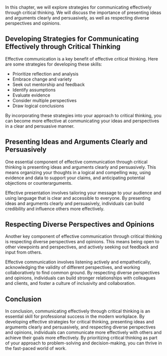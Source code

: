 
In this chapter, we will explore strategies for communicating effectively through critical thinking. We will discuss the importance of presenting ideas and arguments clearly and persuasively, as well as respecting diverse perspectives and opinions.

Developing Strategies for Communicating Effectively through Critical Thinking
-----------------------------------------------------------------------------

Effective communication is a key benefit of effective critical thinking. Here are some strategies for developing these skills:

* Prioritize reflection and analysis
* Embrace change and variety
* Seek out mentorship and feedback
* Identify assumptions
* Evaluate evidence
* Consider multiple perspectives
* Draw logical conclusions

By incorporating these strategies into your approach to critical thinking, you can become more effective at communicating your ideas and perspectives in a clear and persuasive manner.

Presenting Ideas and Arguments Clearly and Persuasively
-------------------------------------------------------

One essential component of effective communication through critical thinking is presenting ideas and arguments clearly and persuasively. This means organizing your thoughts in a logical and compelling way, using evidence and data to support your claims, and anticipating potential objections or counterarguments.

Effective presentation involves tailoring your message to your audience and using language that is clear and accessible to everyone. By presenting ideas and arguments clearly and persuasively, individuals can build credibility and influence others more effectively.

Respecting Diverse Perspectives and Opinions
--------------------------------------------

Another key component of effective communication through critical thinking is respecting diverse perspectives and opinions. This means being open to other viewpoints and perspectives, and actively seeking out feedback and input from others.

Effective communication involves listening actively and empathetically, acknowledging the validity of different perspectives, and working collaboratively to find common ground. By respecting diverse perspectives and opinions, individuals can build stronger relationships with colleagues and clients, and foster a culture of inclusivity and collaboration.

Conclusion
----------

In conclusion, communicating effectively through critical thinking is an essential skill for professional success in the modern workplace. By developing effective strategies for critical thinking, presenting ideas and arguments clearly and persuasively, and respecting diverse perspectives and opinions, individuals can communicate more effectively with others and achieve their goals more effectively. By prioritizing critical thinking as part of your approach to problem-solving and decision-making, you can thrive in the fast-paced world of work.
